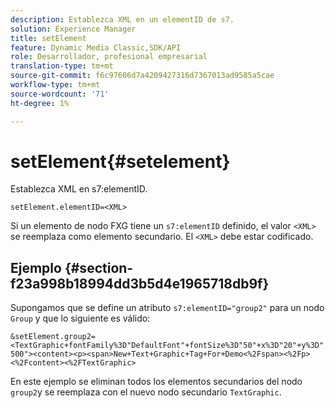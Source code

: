 ```yaml
---
description: Establezca XML en un elementID de s7.
solution: Experience Manager
title: setElement
feature: Dynamic Media Classic,SDK/API
role: Desarrollador, profesional empresarial
translation-type: tm+mt
source-git-commit: f6c97606d7a4209427316d7367013ad9585a5cae
workflow-type: tm+mt
source-wordcount: '71'
ht-degree: 1%

---
```



# setElement{#setelement}

Establezca XML en s7:elementID.

`setElement.elementID=<XML>`

Si un elemento de nodo FXG tiene un `s7:elementID` definido, el valor `<XML>` se reemplaza como elemento secundario. El `<XML>` debe estar codificado.

## Ejemplo {#section-f23a998b18994dd3b5d4e1965718db9f}

Supongamos que se define un atributo `s7:elementID="group2"` para un nodo `Group` y que lo siguiente es válido:

`&setElement.group2=<TextGraphic+fontFamily%3D"DefaultFont"+fontSize%3D"50"+x%3D"20"+y%3D"500"><content><p><span>New+Text+Graphic+Tag+For+Demo<%2Fspan><%2Fp><%2Fcontent><%2FTextGraphic>`

En este ejemplo se eliminan todos los elementos secundarios del nodo `group2`y se reemplaza con el nuevo nodo secundario `TextGraphic`.
